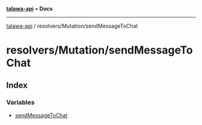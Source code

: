 [**talawa-api**](../../../README.md) • **Docs**

***

[talawa-api](../../../modules.md) / resolvers/Mutation/sendMessageToChat

# resolvers/Mutation/sendMessageToChat

## Index

### Variables

- [sendMessageToChat](variables/sendMessageToChat.md)
